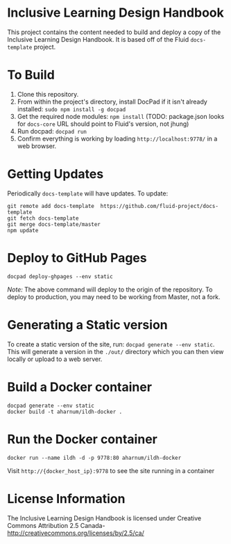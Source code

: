 # Inclusive Learning Design Handbook

This project contains the content needed to build and deploy a copy of the Inclusive Learning Design Handbook. It is based off of the Fluid `docs-template` project.

# To Build

1. Clone this repository.
2. From within the project's directory, install DocPad if it isn't already installed: `sudo npm install -g docpad`
3. Get the required node modules: `npm install` (TODO: package.json looks for `docs-core` URL should point to Fluid's version, not jhung)
4. Run docpad: `docpad run`
5. Confirm everything is working by loading `http://localhost:9778/` in a web browser.

# Getting Updates

Periodically `docs-template` will have updates. To update:

```
git remote add docs-template  https://github.com/fluid-project/docs-template
git fetch docs-template
git merge docs-template/master
npm update
```

# Deploy to GitHub Pages

```
docpad deploy-ghpages --env static
```

*Note:* The above command will deploy to the origin of the repository. To deploy to production, you may need to be working from Master, not a fork.

# Generating a Static version
To create a static version of the site, run: `docpad generate --env static`. This will generate a version in the `./out/` directory which you can then view locally or upload to a web server.

# Build a Docker container
```
docpad generate --env static
docker build -t aharnum/ildh-docker .
```

# Run the Docker container
```
docker run --name ildh -d -p 9778:80 aharnum/ildh-docker
```

Visit `http://{docker_host_ip}:9778` to see the site running in a container

# License Information
The Inclusive Learning Design Handbook is licensed under Creative Commons Attribution 2.5 Canada- http://creativecommons.org/licenses/by/2.5/ca/
